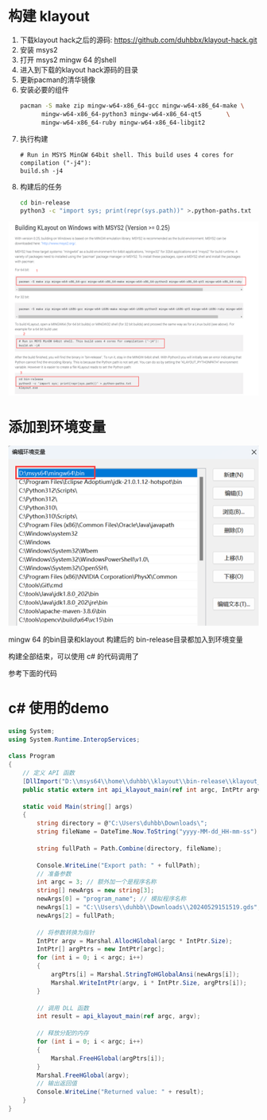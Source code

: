 # 构建 klayout

1. 下载klayout hack之后的源码: https://github.com/duhbbx/klayout-hack.git
2. 安装 msys2
3. 打开 msys2 mingw 64 的shell
4. 进入到下载的klayout hack源码的目录
5. 更新pacman的清华镜像
6. 安装必要的组件
    ```bash
    pacman -S make zip mingw-w64-x86_64-gcc mingw-w64-x86_64-make \
          mingw-w64-x86_64-python3 mingw-w64-x86_64-qt5       \
          mingw-w64-x86_64-ruby mingw-w64-x86_64-libgit2
    ```
7. 执行构建
    ```
    # Run in MSYS MinGW 64bit shell. This build uses 4 cores for compilation ("-j4"):
    build.sh -j4
    ```
8. 构建后的任务
    ```bash
    cd bin-release
    python3 -c "import sys; print(repr(sys.path))" >.python-paths.txt
    ```

![alt text](image-1.png)








# 添加到环境变量


![alt text](image.png)

mingw 64 的bin目录和klayout 构建后的 bin-release目录都加入到环境变量

构建全部结束，可以使用 c# 的代码调用了

参考下面的代码


# c# 使用的demo




```cs
using System;
using System.Runtime.InteropServices;

class Program
{
    // 定义 API 函数
    [DllImport("D:\\msys64\\home\\duhbb\\klayout\\bin-release\\klayout_exportapi.dll", CallingConvention = CallingConvention.Cdecl)]
    public static extern int api_klayout_main(ref int argc, IntPtr argv);

    static void Main(string[] args)
    {
        string directory = @"C:\Users\duhbb\Downloads\";
        string fileName = DateTime.Now.ToString("yyyy-MM-dd_HH-mm-ss") + ".png";

        string fullPath = Path.Combine(directory, fileName);

        Console.WriteLine("Export path: " + fullPath);
        // 准备参数
        int argc = 3; // 额外加一个是程序名称
        string[] newArgs = new string[3];
        newArgs[0] = "program_name"; // 模拟程序名称
        newArgs[1] = "C:\\Users\\duhbb\\Downloads\\20240529151519.gds";                     // gds 文件地址
        newArgs[2] = fullPath;                                                              // 导出的图片地址

        // 将参数转换为指针
        IntPtr argv = Marshal.AllocHGlobal(argc * IntPtr.Size);
        IntPtr[] argPtrs = new IntPtr[argc];
        for (int i = 0; i < argc; i++)
        {
            argPtrs[i] = Marshal.StringToHGlobalAnsi(newArgs[i]);
            Marshal.WriteIntPtr(argv, i * IntPtr.Size, argPtrs[i]);
        }

        // 调用 DLL 函数
        int result = api_klayout_main(ref argc, argv);

        // 释放分配的内存
        for (int i = 0; i < argc; i++)
        {
            Marshal.FreeHGlobal(argPtrs[i]);
        }
        Marshal.FreeHGlobal(argv);
        // 输出返回值
        Console.WriteLine("Returned value: " + result);
    }
}
```
